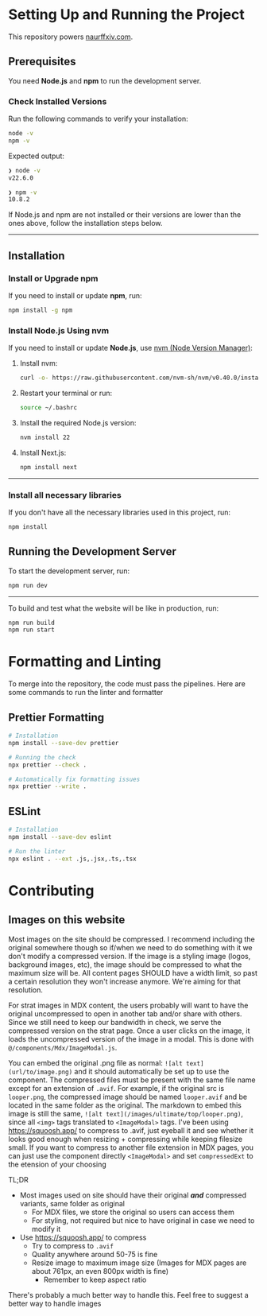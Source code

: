 # Setting Up and Running the Project

This repository powers [naurffxiv.com](https://naurffxiv.com/).

## Prerequisites

You need **Node.js** and **npm** to run the development server.

### Check Installed Versions

Run the following commands to verify your installation:

```bash
node -v
npm -v
```

Expected output:

```bash
❯ node -v
v22.6.0

❯ npm -v
10.8.2
```

If Node.js and npm are not installed or their versions are lower than the ones above, follow the installation steps below.

---

## Installation

### Install or Upgrade npm

If you need to install or update **npm**, run:

```bash
npm install -g npm
```

### Install Node.js Using nvm

If you need to install or update **Node.js**, use [nvm (Node Version Manager)](https://github.com/nvm-sh/nvm):

1. Install nvm:

   ```bash
   curl -o- https://raw.githubusercontent.com/nvm-sh/nvm/v0.40.0/install.sh | bash
   ```

2. Restart your terminal or run:

   ```bash
   source ~/.bashrc
   ```

3. Install the required Node.js version:

   ```bash
   nvm install 22
   ```

4. Install Next.js:

   ```bash
   npm install next
   ```

---

### Install all necessary libraries

If you don't have all the necessary libraries used in this project, run:

```bash
npm install
```

## Running the Development Server

To start the development server, run:

```bash
npm run dev
```

---

To build and test what the website will be like in production, run:

```bash
npm run build
npm run start
```

# Formatting and Linting

To merge into the repository, the code must pass the pipelines. Here are some commands to run the linter and formatter

## Prettier Formatting

```bash
# Installation
npm install --save-dev prettier

# Running the check
npx prettier --check .

# Automatically fix formatting issues
npx prettier --write .
```

## ESLint

```bash
# Installation
npm install --save-dev eslint

# Run the linter
npx eslint . --ext .js,.jsx,.ts,.tsx
```

# Contributing

## Images on this website

Most images on the site should be compressed. I recommend including the original somewhere though so if/when we need to do something
with it we don't modify a compressed version. If the image is a styling image (logos, background images, etc), the image should be
compressed to what the maximum size will be. All content pages SHOULD have a width limit, so past a certain resolution they won't
increase anymore. We're aiming for that resolution.

For strat images in MDX content, the users probably will want to have the original uncompressed to open in another tab and/or share with others.
Since we still need to keep our bandwidth in check, we serve the compressed version on the strat page. Once a user clicks on the image,
it loads the uncompressed version of the image in a modal. This is done with `@/components/Mdx/ImageModal.js`.

You can embed the original .png file as normal: `![alt text](url/to/image.png)` and it should automatically be set up to use the component.
The compressed files must be present with the same file name except for an extension of `.avif`.
For example, if the original src is `looper.png`, the compressed image should be named `looper.avif` and be located in the same folder as the original.
The markdown to embed this image is still the same, `![alt text](/images/ultimate/top/looper.png)`, since all `<img>` tags translated to `<ImageModal>` tags.
I've been using https://squoosh.app/ to compress to .avif, just eyeball it and see whether it looks good enough when resizing + compressing while keeping filesize small.
If you want to compress to another file extension in MDX pages, you can just use the component directly `<ImageModal>` and set `compressedExt` to the etension of your choosing

TL;DR

- Most images used on site should have their original **_and_** compressed variants, same folder as original
  - For MDX files, we store the original so users can access them
  - For styling, not required but nice to have original in case we need to modify it
- Use https://squoosh.app/ to compress
  - Try to compress to `.avif`
  - Quality anywhere around 50-75 is fine
  - Resize image to maximum image size (Images for MDX pages are about 761px, an even 800px width is fine)
    - Remember to keep aspect ratio

There's probably a much better way to handle this. Feel free to suggest a better way to handle images

